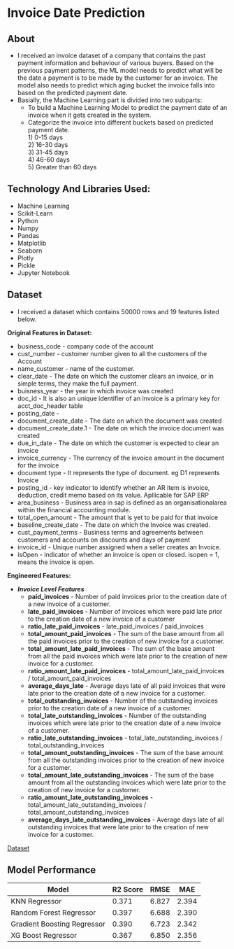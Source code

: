 # Invoice Date Prediction

## About
 - I received an invoice dataset of a company that contains the past payment information and behaviour of various buyers. Based on the previous payment patterns, the ML model needs to predict what will be the date a payment is to be made by the customer for an invoice. The model also needs to predict which aging bucket the invoice falls into based on the predicted payment date. 
 - Basially, the Machine Learning part is divided into two subparts:
     - To build a Machine Learning Model to predict the payment date of an invoice when it gets created in the system. 
     - Categorize the invoice into different buckets based on predicted payment date.<br>
            1) 0-15 days <br>
            2) 16-30 days <br>
            3) 31-45 days <br>
            4) 46-60 days <br>
            5) Greater than 60 days <br>
            
 ## Technology And Libraries Used:
  - Machine Learning
  - Scikit-Learn
  - Python
  - Numpy
  - Pandas
  - Matplotlib
  - Seaborn
  - Plotly
  - Pickle
  - Jupyter Notebook
            
## Dataset
  - I received a dataset which contains 50000 rows and 19 features listed below.
 
**Original Features in Dataset:**
   - business_code - company code of the account
   - cust_number - customer number given to all the customers of the Account
   - name_customer - name of the customer.
   - clear_date - The date on which the customer clears an invoice, or in simple terms, they make the full payment.
   - buisness_year - the year in which invoice was created
   - doc_id - It is also an unique identifier of an invoice is a primary key for acct_doc_header table
   - posting_date - 
   - document_create_date - The date on which the document was created
   - document_create_date.1 - The date on which the invoice document was created 
   - due_in_date - The date on which the customer is expected to clear an invoice
   - invoice_currency - The currency of the invoice amount in the document for the invoice
   - document type - It represents the type of document. eg D1 represents Invoice
   - posting_id - key indicator to identify whether an AR item is invoice, deduction, credit memo based on its value. Apllicable for SAP ERP
   - area_business - Business area in sap is defined as an organisationalarea within the financial accounting module.
   - total_open_amount - The amount that is yet to be paid for that invoice
   - baseline_create_date - The date on which the Invoice was created.
   - cust_payment_terms - Business terms and agreements between customers and accounts on discounts and days of payment
   - invoice_id - Unique number assigned when a seller creates an Invoice. 	
   - isOpen - indicator of whether an invoice is open or closed. isopen = 1, means the invoice is open.
   
   
**Engineered Features:**
 - *__Invoice Level Features__*
     - **paid_invoices** - Number of paid invoices prior to the creation date of a new invoice of a customer. 
     - **late_paid_invoices** - Number of invoices which were paid late prior to the creation date of a new invoice of a customer 
     - **ratio_late_paid_invoices** - late_paid_invoices / paid_invoices
     - **total_amount_paid_invoices** - The sum of the base amount from all the paid invoices prior to the creation of new invoice for a customer.
     - **total_amount_late_paid_invoices** - The sum of the base amount from all the paid invoices which were late prior to the creation of new invoice for a customer. 
     - **ratio_amount_late_paid_invoices** - total_amount_late_paid_invoices / total_amount_paid_invoices
     - **average_days_late** - Average days late of all paid invoices that were late prior to the creation date of a new invoice for a customer.
     - **total_outstanding_invoices** - Number of the outstanding invoices prior to the creation date of a new invoice of a customer. 
     - **total_late_outstanding_invoices** - Number of the outstanding invoices which were late prior to the creation date of a new invoice of a customer.
     - **ratio_late_outstanding_invoices** - total_late_outstanding_invoices / total_outstanding_invoices
     - **total_amount_outstanding_invoices** - The sum of the base amount from all the outstanding invoices prior to the creation of new invoice for a customer.
     - **total_amount_late_outstanding_invoices** - The sum of the base amount from all the outstanding invoices which were late prior to the creation of new invoice for a customer. 
     - **ratio_amount_late_outstanding_invoices** - total_amount_late_outstanding_invoices / total_amount_outstanding_invoices
     - **average_days_late_outstanding_invoices** - Average days late of all outstanding invoices that were late prior to the creation of new invoice for a customer.

[Dataset](https://github.com/mohit-keshwani/invoice-date-prediction/tree/main/Data)

## Model Performance
Model | R2 Score | RMSE | MAE
--- | --- | --- | ---
KNN Regressor | 0.371 | 6.827 | 2.394
Random Forest Regressor | 0.397 | 6.688 | 2.390
Gradient Boosting Regressor | 0.390 | 6.723 | 2.342
XG Boost Regressor | 0.367 | 6.850 | 2.356
